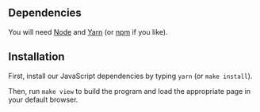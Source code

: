 ## Dependencies

You will need [Node][] and [Yarn][] (or [npm][] if you like).

[node]: https://nodejs.org/en/
[yarn]: https://yarnpkg.com/en/
[npm]: https://www.npmjs.com

## Installation

First, install our JavaScript dependencies by typing `yarn` (or `make install`).

Then, run `make view` to build the program and load the appropriate page in your default browser.
